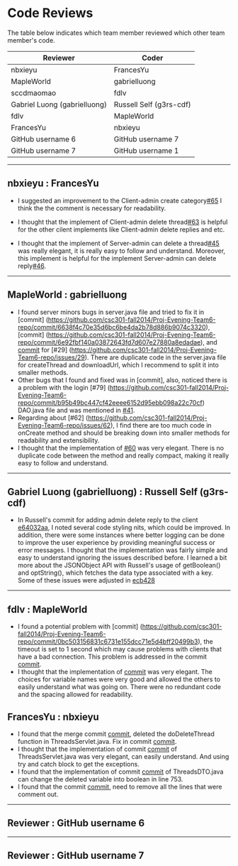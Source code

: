 # Code Reviews

The table below indicates which team member reviewed which other team member's code.

| Reviewer | Coder |
| -------- | ----- |
| nbxieyu |  FrancesYu |
| MapleWorld |  gabrielluong |
| sccdmaomao |  fdlv |
| Gabriel Luong (gabrielluong) |  Russell Self (g3rs-cdf) |
| fdlv |  MapleWorld |
| FrancesYu |  nbxieyu |
| GitHub username 6 |  GitHub username 7 |
| GitHub username 7 |  GitHub username 1 |


-----

## nbxieyu : FrancesYu
* I suggested an improvement to the Client-admin create category[#65](https://github.com/csc301-fall2014/Proj-Evening-Team6-repo/commit/47feee433290f52080f76485e2e9d39f00734def)
  I think the the comment is necessary for  readability.

* I thought that  the implement of Client-admin delete thread[#63](https://github.com/csc301-fall2014/Proj-Evening-Team6-repo/commit/3ffa8ad4aeeea6a5b5562d8fa4842c10eff00095) is 
helpful for the other cilent implements like Client-admin delete replies and etc. 

* I thought that the implement of Server-admin can delete a thread[#45](https://github.com/csc301-fall2014/Proj-Evening-Team6-repo/commit/42f3333ccfacfbe462385e80775d48b6e835c17a)  
was really elegant, it is really easy to follow and understand. Moreover, this implement is helpful for the 
implement Server-admin can delete reply[#46](https://github.com/csc301-fall2014/Proj-Evening-Team6-repo/issues/46).


-----

## MapleWorld : gabrielluong

* I found server minors bugs in server.java file and tried to fix it in [commit] (https://github.com/csc301-fall2014/Proj-Evening-Team6-repo/commit/6638f4c70e35d6bc6be4da2b78d886b9074c3320), [commit] (https://github.com/csc301-fall2014/Proj-Evening-Team6-repo/commit/6e92fbf140a03872643fd7d607e27880a8edadae), and [commit](https://github.com/csc301-fall2014/Proj-Evening-Team6-repo/commit/e33fd90412810c7943dfb4ce32b30e40b1bd762c) for [#29] (https://github.com/csc301-fall2014/Proj-Evening-Team6-repo/issues/29). There are duplicate code in the server.java file for createThread and downloadUrl, which I recommend to split it into smaller methods.
* Other bugs that I found and fixed was in [commit], also, noticed there is a problem with the login [#79] (https://github.com/csc301-fall2014/Proj-Evening-Team6-repo/commit/b95b49bc447cf42eeee6152d95ebb098a22c70cf) DAO.java file and was mentioned in [#41](https://github.com/csc301-fall2014/Proj-Evening-Team6-repo/issues/41).
* Regarding about [#62] (https://github.com/csc301-fall2014/Proj-Evening-Team6-repo/issues/62), I find there are too much code in onCreate method and should be breaking down into smaller methods for readability and extensibility. 
* I thought that the implementation of [#60](https://github.com/csc301-fall2014/Proj-Evening-Team6-repo/issues/60) was very elegant. There is no duplicate code between the method and really compact, making it really easy to follow and understand.

-----

## Gabriel Luong (gabrielluong) : Russell Self (g3rs-cdf)

 * In Russell's commit for adding admin delete reply to the client [e64032aa](https://github.com/csc301-fall2014/Proj-Evening-Team6-repo/commit/e64032aa2cfaadbca0ce5f00c5ff39f1f771dc1e#diff-4b5d83ff78209d2d18f1831d3c540886R142), I noted several code styling nits, which could be improved. In addition, there were some instances where better logging can be done to improve the user experience by providing meaningful success or error messages. I thought that the implementation was fairly simple and easy to understand ignoring the issues described before. I learned a bit more about the JSONObject API with Russell's usage of getBoolean() and optString(), which fetches the data type associated with a key. Some of these issues were adjusted in [ecb428](https://github.com/csc301-fall2014/Proj-Evening-Team6-repo/commit/ecb42871d6b4747c6ffbbc0644a01b5782da233d)

-----

## fdlv : MapleWorld

 * I found a potential problem with [commit] (https://github.com/csc301-fall2014/Proj-Evening-Team6-repo/commit/0bc503156831c6731e155dcc71e5d4bff20499b3), the timeout is set to 1 second which may cause problems with clients that have a bad connection. This problem is addressed in the commit [commit](https://github.com/csc301-fall2014/Proj-Evening-Team6-repo/commit/0453fe57e53f534e21d363825b8da775cc202f4c).
 * I thought that the implementation of [commit](https://github.com/csc301-fall2014/Proj-Evening-Team6-repo/commit/a60b852f17039c2c0723d44f9061517436cb26b7) was very elegant. The choices for variable names were very good and allowed the others to easily understand what was going on. There were no redundant code and the spacing allowed for readability.

## FrancesYu : nbxieyu

 * I found that the merge commit [commit](https://github.com/csc301-fall2014/Proj-Evening-Team6-repo/commit/fc8c298378ab504ee3ad47873aa183c9a730eb2a), deleted the doDeleteThread function in ThreadsServlet.java. Fix in commit [commit](https://github.com/csc301-fall2014/Proj-Evening-Team6-repo/commit/d067480c6d2dbf320cd64d1c59fc5ef332da8568).
 * I thought that the implementation of commit [commit](https://github.com/csc301-fall2014/Proj-Evening-Team6-repo/commit/9acca297461cfd87f3d3e6796ebb2afbcbcdcd2f) of ThreadsServlet.java was very elegant, can easily understand. And using try and catch block to get the exceptions. 
 * I found that the implementation of commit [commit](https://github.com/csc301-fall2014/Proj-Evening-Team6-repo/commit/9acca297461cfd87f3d3e6796ebb2afbcbcdcd2f) of ThreadsDTO.java can change the deleted variable into boolean in line 753.
 * I found that the commit [commit](https://github.com/csc301-fall2014/Proj-Evening-Team6-repo/commit/844c7aaedc617cf1be447d371458fd28f4420e51), need to remove all the lines that were comment out.

-----

## Reviewer : GitHub username 6

-----

## Reviewer : GitHub username 7
